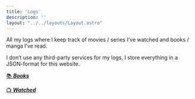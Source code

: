 ```yaml
---
title: 'Logs'
description: ''
layout: "../../layouts/Layout.astro"
---
```

All my logs where I keep track of movies / series I’ve watched and books / manga I’ve read.

I don’t use any third-party services for my logs, I store everything in a JSON-format for this website.

[📚 ***Books***](/logs/books)

[📺 ***Watched***](/logs/watched)